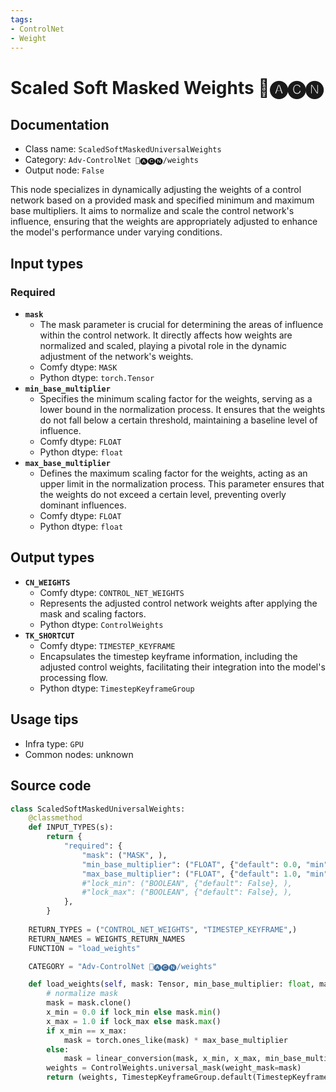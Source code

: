 ```yaml
---
tags:
- ControlNet
- Weight
---
```


# Scaled Soft Masked Weights 🛂🅐🅒🅝
## Documentation
- Class name: `ScaledSoftMaskedUniversalWeights`
- Category: `Adv-ControlNet 🛂🅐🅒🅝/weights`
- Output node: `False`

This node specializes in dynamically adjusting the weights of a control network based on a provided mask and specified minimum and maximum base multipliers. It aims to normalize and scale the control network's influence, ensuring that the weights are appropriately adjusted to enhance the model's performance under varying conditions.
## Input types
### Required
- **`mask`**
    - The mask parameter is crucial for determining the areas of influence within the control network. It directly affects how weights are normalized and scaled, playing a pivotal role in the dynamic adjustment of the network's weights.
    - Comfy dtype: `MASK`
    - Python dtype: `torch.Tensor`
- **`min_base_multiplier`**
    - Specifies the minimum scaling factor for the weights, serving as a lower bound in the normalization process. It ensures that the weights do not fall below a certain threshold, maintaining a baseline level of influence.
    - Comfy dtype: `FLOAT`
    - Python dtype: `float`
- **`max_base_multiplier`**
    - Defines the maximum scaling factor for the weights, acting as an upper limit in the normalization process. This parameter ensures that the weights do not exceed a certain level, preventing overly dominant influences.
    - Comfy dtype: `FLOAT`
    - Python dtype: `float`
## Output types
- **`CN_WEIGHTS`**
    - Comfy dtype: `CONTROL_NET_WEIGHTS`
    - Represents the adjusted control network weights after applying the mask and scaling factors.
    - Python dtype: `ControlWeights`
- **`TK_SHORTCUT`**
    - Comfy dtype: `TIMESTEP_KEYFRAME`
    - Encapsulates the timestep keyframe information, including the adjusted control weights, facilitating their integration into the model's processing flow.
    - Python dtype: `TimestepKeyframeGroup`
## Usage tips
- Infra type: `GPU`
- Common nodes: unknown


## Source code
```python
class ScaledSoftMaskedUniversalWeights:
    @classmethod
    def INPUT_TYPES(s):
        return {
            "required": {
                "mask": ("MASK", ),
                "min_base_multiplier": ("FLOAT", {"default": 0.0, "min": 0.0, "max": 1.0, "step": 0.001}, ),
                "max_base_multiplier": ("FLOAT", {"default": 1.0, "min": 0.0, "max": 1.0, "step": 0.001}, ),
                #"lock_min": ("BOOLEAN", {"default": False}, ),
                #"lock_max": ("BOOLEAN", {"default": False}, ),
            },
        }
    
    RETURN_TYPES = ("CONTROL_NET_WEIGHTS", "TIMESTEP_KEYFRAME",)
    RETURN_NAMES = WEIGHTS_RETURN_NAMES
    FUNCTION = "load_weights"

    CATEGORY = "Adv-ControlNet 🛂🅐🅒🅝/weights"

    def load_weights(self, mask: Tensor, min_base_multiplier: float, max_base_multiplier: float, lock_min=False, lock_max=False):
        # normalize mask
        mask = mask.clone()
        x_min = 0.0 if lock_min else mask.min()
        x_max = 1.0 if lock_max else mask.max()
        if x_min == x_max:
            mask = torch.ones_like(mask) * max_base_multiplier
        else:
            mask = linear_conversion(mask, x_min, x_max, min_base_multiplier, max_base_multiplier)
        weights = ControlWeights.universal_mask(weight_mask=mask)
        return (weights, TimestepKeyframeGroup.default(TimestepKeyframe(control_weights=weights)))

```
